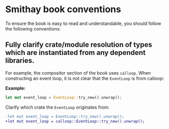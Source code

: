 # Smithay book conventions

To ensure the book is easy to read and understandable, you should follow the following conventions:

## Fully clarify crate/module resolution of types which are instantiated from any dependent libraries.

For example, the compositor section of the book uses `calloop`. When constructing an event loop, it is not
clear that the `EventLoop` is from calloop:

**Example:**
```rust
let mut event_loop = EventLoop::try_new().unwrap();
```

Clarify which crate the `EventLoop` originates from:
```diff
-let mut event_loop = EventLoop::try_new().unwrap();
+let mut event_loop = calloop::EventLoop::try_new().unwrap();
```
